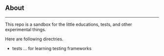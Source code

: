 About
---
---
This repo is a sandbox for the little educations, tests, and other experimental things.  
  
Here are following directries.  

- tests … for learning testing frameworks